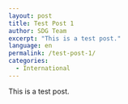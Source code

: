 ```yaml
---
layout: post
title: Test Post 1
author: SDG Team
excerpt: "This is a test post."
language: en
permalink: /test-post-1/
categories:
  - International
---
```

This is a test post.
